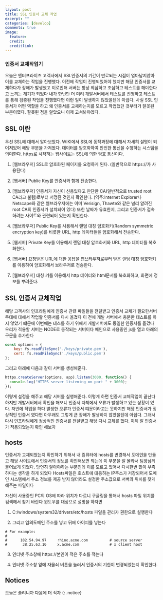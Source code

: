 ```yaml
---
layout: post
title: SSL 인증서 교체 작업  
excerpt: ""
categories: [develop]
comments: true
image:
  feature: 
  credit: 
  creditlink: 
---
```


### 인증서 교체작업기

오늘은 엔터프라이즈 고객사에서 SSL인증서의 기간이 만료되는 시점이 얼마남지않아 이를 교체하는 작업을 진행했다. 이전에 작업이 진행되었어야 했지만 해당 인증서를 교체하다가 장애가 발생했고 이로인해 서버는 항상 의심하고 조심하고 테스트를 해야한다고 느끼는 계기가 되었다 내가 한번만 더 미리 개발서버에서 테스트를 진행하고 테스트를 통해 검증된 작업을 진행했다면 이런 일이 발생하지 않았을텐데 아쉽다. 사실 SSL 인증서가 어떤 역할을 하고 왜 인증서를 교체하는지를 모르고 작업했던 것부터가 잘못된 부분이였다. 잘못된 점을 알았으니 이제 고쳐봐야겠다.  

## SSL 이란
우선 SSL에 대해서 알아보았다. WIKI에서 SSL에 동작과정에 대해서 자세히 설명이 되어져있어 해당 부분을 가져왔다.
데이터를 암호화하여 안전한 통신을 수행하는 시스템을 의미한다. https로 시작하는 웹사이트는 SSL에 의한 암호 통신이다. 

1. [웹브라우저] SSL로 암호화된 페이지를 요청하게 된다. (일반적으로 https://가 사용된다)

2. [웹서버] Public Key를 인증서와 함께 전송한다.

3. [웹브라우저] 인증서가 자신이 신용있다고 판단한 CA(일반적으로 trusted root CA라고 불림)로부터 서명된 것인지 확인한다. (역주:Internet Explorer나 Netscape와 같은 웹브라우저에는 이미 Verisign, Thawte와 같은 널리 알려진 root CA의 인증서가 설치되어 있다) 또한 날짜가 유효한지, 그리고 인증서가 접속하려는 사이트와 관련되어 있는지 확인한다.

4. [웹브라우저] Public Key를 사용해서 랜덤 대칭 암호화키(Random symmetric encryption key)를 비릇한 URL, http 데이터들을 암호화해서 전송한다.

5. [웹서버] Private Key를 이용해서 랜덤 대칭 암호화키와 URL, http 데이터를 복호화한다.

6. [웹서버] 요청받은 URL에 대한 응답을 웹브라우저로부터 받은 랜덤 대칭 암호화키를 이용하여 암호화해서 브라우저로 전송한다.

7. [웹브라우저] 대칭 키를 이용해서 http 데이터와 html문서를 복호화하고, 화면에 정보를 뿌려준다.

## SSL 인증서 교체작업

해당 고객사의 인프라팀에게 인증서 관련 파일들을 전달받고 인증서 교체가 필요한서버 두대에 대해서 작업할 인증서를 다시 옮겼다 이 전에 개발 서버에서 충분한 테스트를 하지 않았기 떄문에 이번에는 테스를 하기 위해서 개발서버에도 동일한 인증서를 옮겼다 우리가 적용할 서버는 NODE로 동작되는 서버이다 메인으로 사용중인 js를 열고 아래의 구문을 추가한다

~~~js
const options = {
	key: fs.readFileSync('./keys/private.pem'),
	cert: fs.readFileSync('./keys/public.pem')
};
~~~
그리고 아래에 다음과 같이 서버를 생성해준다.

~~~js
https.createServer(options, app).listen(3000, function() {
  console.log("HTTPS server listening on port " + 3000);
});
~~~

이렇게 설정을 해주고 해당 서버를 실행해준다. 이렇게 하면 인증서 교체작업이 끝난다 하지만 개발서버에서 확인을 해보니 인증서 자체에서 오류가 발생하고 있는 상황이 였다. 저번에 작업을 하다 발생한 오류가 인증서 떄문이라고는 못하지만 해당 인증서가 정상적인 인증서 였다면 아무래도 그렇게 큰 장애가 발생하지 않았을텐데 아쉽다. 
그래서 다시 인프라팀에게 정상적인 인증서를 전달받고 해당 다시 교체를 했다. 이제 잘 인증서가 적용되었는지 확인 해보자

## hosts

인증서가 교체되었는지 확인하기 위해서 내 컴퓨터에 hosts를 변경해서 도메인을 만들고 해당 사이트에서 인증서의 정보를 확인해보면 되는데 이 부분을 잘 몰라서 팀장님꼐 물어보게 되었다. 당연히 알아야하는 부분인데 이를 모르고 있어서 다시한번 많이 부족하다는 생각을 하게 되었다
Hosts파일은 호스트에 대응하는 IP주소가 저장되어서 도메인 시스템에서 주소 정보를 제공 받지 않더라도 설정한 주소값으로 서버의 위치를 찾게 해주는 파일이다

자신이 사용중인 PC의 OS에 따라 위치가 다르니 구글링을 통해서 hosts 파일 위치를 검색해서 찾기 바란다 윈도우를 대상으로 설명을 하자면

1. C:/windows/system32/drivers/etc/hosts 파일을 관리자 권한으로 실행한다

2. 그리고 임의도메인 주소를 넣고 뒤에 아이피를 넣는다 

~~~
# For example:
#
#      102.54.94.97     rhino.acme.com          # source server
#       38.25.63.10     x.acme.com              # x client host
~~~

3. 인터넷 주소창에 https://본인이 적은 주소를 적는다

4. 인터넷 주소창 옆에 자물쇠 버튼을 눌러서 인증서의 기한이 변경되었는지 확인한다.


## Notices
오늘은 졸리니까 다음에 더 적자 
{: .notice}